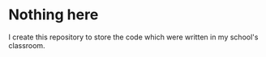 # Nothing here
I create this repository to store the code which were written in my school's classroom.

